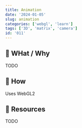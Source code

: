 ```yaml
---
title: Animation
date: '2024-01-05'
slug: animation
categories: ['webgl', 'learn']
tags: ['3D', 'matrix', 'camera']
id: '011'
---
```


## 🚧 WHat / Why

TODO

## 🚧 How

Uses WebGL2

## 🚧 Resources

TODO
